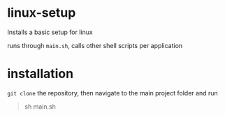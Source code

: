 # linux-setup
Installs a basic setup for linux

runs through `main.sh`, calls other shell scripts per application

# installation
`git clone` the repository, then navigate to the main project folder and run
> sh main.sh
